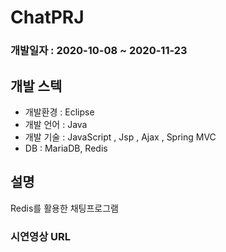 # ChatPRJ
 
### 개발일자 : 2020-10-08 ~ 2020-11-23    
## 개발 스텍  

  - 개발환경 : Eclipse
  - 개발 언어 : Java
  - 개발 기술 : JavaScript , Jsp , Ajax , Spring MVC
  - DB : MariaDB, Redis
  
## 설명  
Redis를 활용한 채팅프로그램

### 시연영상 URL
> 

